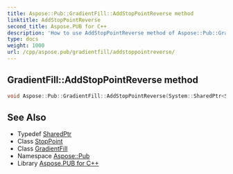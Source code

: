 ```yaml
---
title: Aspose::Pub::GradientFill::AddStopPointReverse method
linktitle: AddStopPointReverse
second_title: Aspose.PUB for C++
description: 'How to use AddStopPointReverse method of Aspose::Pub::GradientFill class in C++.'
type: docs
weight: 1000
url: /cpp/aspose.pub/gradientfill/addstoppointreverse/
---
```

## GradientFill::AddStopPointReverse method




```cpp
void Aspose::Pub::GradientFill::AddStopPointReverse(System::SharedPtr<StopPoint> point)
```

## See Also

* Typedef [SharedPtr](../../../system/sharedptr/)
* Class [StopPoint](../../stoppoint/)
* Class [GradientFill](../)
* Namespace [Aspose::Pub](../../)
* Library [Aspose.PUB for C++](../../../)
